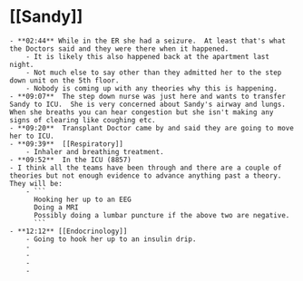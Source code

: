 # [[Sandy]]
	- **02:44** While in the ER she had a seizure.  At least that's what the Doctors said and they were there when it happened.
		- It is likely this also happened back at the apartment last night.
		- Not much else to say other than they admitted her to the step down unit on the 5th floor.
		- Nobody is coming up with any theories why this is happening.
	- **09:07**  The step down nurse was just here and wants to transfer Sandy to ICU.  She is very concerned about Sandy's airway and lungs.  When she breaths you can hear congestion but she isn't making any signs of clearing like coughing etc.
	- **09:20**  Transplant Doctor came by and said they are going to move her to ICU.
	- **09:39**  [[Respiratory]]
		- Inhaler and breathing treatment.
	- **09:52**  In the ICU (8857)
	- I think all the teams have been through and there are a couple of theories but not enough evidence to advance anything past a theory. They will be:
		- ```
		  Hooking her up to an EEG
		  Doing a MRI
		  Possibly doing a lumbar puncture if the above two are negative.
		  ```
	- **12:12** [[Endocrinology]]
		- Going to hook her up to an insulin drip.
		-
		-
		-
		-